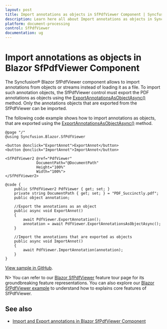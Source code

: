 ```yaml
---
layout: post
title: Import annotations as objects in SfPdfViewer Component | Syncfusion
description: Learn here all about Import annotations as objects in Syncfusion Blazor SfPdfViewer component and more.
platform: document-processing
control: SfPdfViewer
documentation: ug
---
```


# Import annotations as objects in Blazor SfPdfViewer Component

The Syncfusion&reg; Blazor SfPdfViewer component allows to import annotations from objects or streams instead of loading it as a file. To import such annotation objects, the SfPdfViewer control must export the PDF annotations as objects using the [ExportAnnotationsAsObjectAsync()](https://help.syncfusion.com/cr/blazor/Syncfusion.Blazor.SfPdfViewer.PdfViewerBase.html#Syncfusion_Blazor_SfPdfViewer_PdfViewerBase_ExportAnnotationsAsObjectAsync) method. Only the annotations objects that are exported from the SfPdfViewer can be imported.

The following code example shows how to import annotations as objects, that are exported using the [ExportAnnotationsAsObjectAsync()](https://help.syncfusion.com/cr/blazor/Syncfusion.Blazor.SfPdfViewer.PdfViewerBase.html#Syncfusion_Blazor_SfPdfViewer_PdfViewerBase_ExportAnnotationsAsObjectAsync) method.

```cshtml
@page "/"
@using Syncfusion.Blazor.SfPdfViewer

<button @onclick="ExportAnnot">ExportAnnot</button>
<button @onclick="ImportAnnot">ImportAnnot</button>

<SfPdfViewer2 @ref="PdfViewer"
              DocumentPath="@DocumentPath"
              Height="100%"
              Width="100%">
</SfPdfViewer2>

@code {
    public SfPdfViewer2 PdfViewer { get; set; }
    private string DocumentPath { get; set; } = "PDF_Succinctly.pdf";
    public object annotation;

    //Export the annotations as an object
    public async void ExportAnnot()
    {
        await PdfViewer.ExportAnnotation();
        annotation = await PdfViewer.ExportAnnotationsAsObjectAsync();
    }

    //Import the annotations that are exported as objects
    public async void ImportAnnot()
    {
        await PdfViewer.ImportAnnotation(annotation);
    }
}
```

[View sample in GitHub](https://github.com/SyncfusionExamples/blazor-pdf-viewer-examples/tree/master/Annotations/Import-Export/Annotations%20as%20JSON%20object).

N> You can refer to our [Blazor SfPdfViewer](
https://www.syncfusion.com/blazor-components/blazor-pdf-viewer) feature tour page for its groundbreaking feature representations. You can also explore our [Blazor SfPdfViewer example](https://blazor.syncfusion.com/demos/pdf-viewer-2/default-functionalities?theme=bootstrap4) to understand how to explains core features of SfPdfViewer.

## See also

* [Import and Export annotations in Blazor SfPdfViewer Component](../annotation/import-export-annotation)